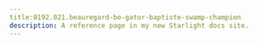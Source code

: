 ```yaml
---
title:0192.021.beauregard-bo-gator-baptiste-swamp-champion
description: A reference page in my new Starlight docs site.
---
```

